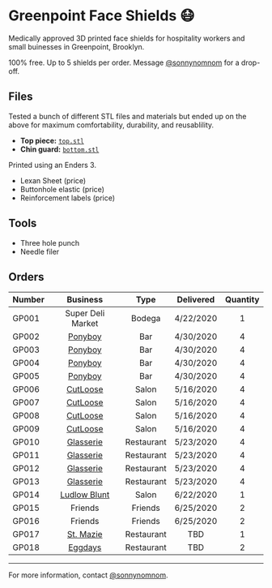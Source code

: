 # Greenpoint Face Shields 😷

Medically approved 3D printed face shields for hospitality workers and small buinesses in Greenpoint, Brooklyn.

100% free. Up to 5 shields per order. Message [@sonnynomnom](https://www.twitter.com/sonnynomnom) for a drop-off.

## Files

Tested a bunch of different STL files and materials but ended up on the above for maximum comfortability, durability, and reusablility.

- **Top piece:** [`top.stl`](https://github.com/sonnynomnom/diy-face-shields/blob/master/top.stl)
- **Chin guard:** [`bottom.stl`](https://github.com/sonnynomnom/diy-face-shields/blob/master/bottom.stl)

Printed using an Enders 3.

- Lexan Sheet (price)
- Buttonhole elastic (price)
- Reinforcement labels (price)

## Tools

- Three hole punch
- Needle filer

## Orders

| Number | Business | Type | Delivered | Quantity | 
| --- | :---: | :---: | :---: | :---: |
| GP001 | Super Deli Market | Bodega | 4/22/2020 | 1 | 
| GP002 | [Ponyboy](https://www.instagram.com/ponyboyny) | Bar | 4/30/2020 | 4 | 
| GP003 | [Ponyboy](https://www.instagram.com/ponyboyny) | Bar | 4/30/2020 | 4 | 
| GP004 | [Ponyboy](https://www.instagram.com/ponyboyny)| Bar | 4/30/2020 | 4 |
| GP005 | [Ponyboy](https://www.instagram.com/ponyboyny) | Bar | 4/30/2020 | 4 | 
| GP006 | [CutLoose](https://www.instagram.com/cutloosebk) | Salon | 5/16/2020 | 4 | 
| GP007 | [CutLoose](https://www.instagram.com/cutloosebk) | Salon | 5/16/2020 | 4 |
| GP008 | [CutLoose](https://www.instagram.com/cutloosebk) | Salon | 5/16/2020 | 4 | 
| GP009 | [CutLoose](https://www.instagram.com/cutloosebk) | Salon | 5/16/2020 | 4 | 
| GP010 | [Glasserie](https://www.instagram.com/glasserienyc) | Restaurant | 5/23/2020 | 4 | 
| GP011 | [Glasserie](https://www.instagram.com/glasserienyc) | Restaurant | 5/23/2020 | 4 | 
| GP012 | [Glasserie](https://www.instagram.com/glasserienyc) | Restaurant | 5/23/2020 | 4 |
| GP013 | [Glasserie](https://www.instagram.com/glasserienyc) | Restaurant | 5/23/2020 | 4 |
| GP014 | [Ludlow Blunt](https://www.instagram.com/ludlowblunt) | Salon | 6/22/2020 | 1 |
| GP015 | Friends | Friends | 6/25/2020 | 2 |
| GP016 | Friends | Friends | 6/25/2020 | 2 |
| GP017 | [St. Mazie](https://www.instagram.com/stmazie) | Restaurant | TBD | 1 |
| GP018 | [Eggdays](https://www.instagram.com/eggdaysny) | Restaurant | TBD | 2 |

--- 

For more information, contact [@sonnynomnom](https://www.twitter.com/sonnynomnom).
